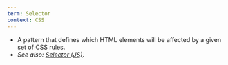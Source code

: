 ```yaml
---
term: Selector
context: CSS
---
```


* A pattern that defines which HTML elements will be affected by a given set of CSS rules.
* _See also: [Selector (JS)](#selector-js)_.